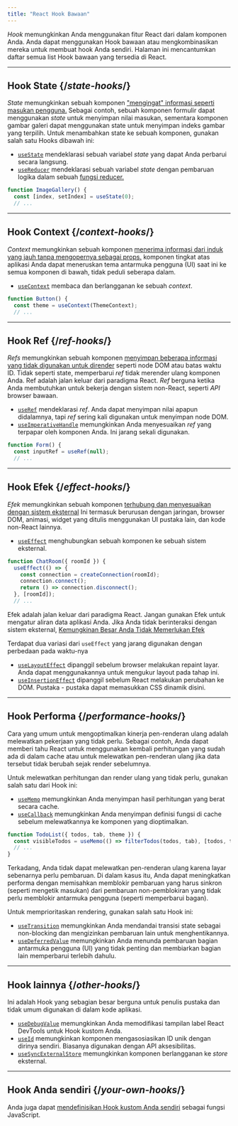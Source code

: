 ```yaml
---
title: "React Hook Bawaan"
---
```


<Intro>

*Hook* memungkinkan Anda menggunakan fitur React dari dalam komponen Anda. Anda dapat menggunakan Hook bawaan atau mengkombinasikan mereka untuk membuat hook Anda sendiri. Halaman ini mencantumkan daftar semua list Hook bawaan yang tersedia di React.

</Intro>

---

## Hook State {/*state-hooks*/}

*State* memungkinkan sebuah komponen ["mengingat" informasi seperti masukan pengguna.](/learn/state-a-components-memory) Sebagai contoh, sebuah komponen formulir dapat menggunakan *state* untuk menyimpan nilai masukan, sementara komponen gambar galeri dapat menggunakan state untuk menyimpan indeks gambar yang terpilih. 
Untuk menambahkan state ke sebuah komponen, gunakan salah satu Hooks dibawah ini:

* [`useState`](/reference/react/useState) mendeklarasi sebuah variabel *state* yang dapat Anda perbarui secara langsung. 
* [`useReducer`](/reference/react/useReducer) mendeklarasi sebuah variabel *state* dengan pembaruan logika dalam sebuah [fungsi reducer.](/learn/extracting-state-logic-into-a-reducer)

```js
function ImageGallery() {
  const [index, setIndex] = useState(0);
  // ...
```

---

## Hook Context {/*context-hooks*/}

*Context* memungkinkan sebuah komponen [menerima informasi dari induk yang jauh tanpa mengopernya sebagai props.](/learn/passing-props-to-a-component) komponen tingkat atas aplikasi Anda dapat meneruskan tema antarmuka pengguna (UI) saat ini ke semua komponen di bawah, tidak peduli seberapa dalam. 
* [`useContext`](/reference/react/useContext) membaca dan berlangganan ke sebuah *context*.

```js
function Button() {
  const theme = useContext(ThemeContext);
  // ...
```

---

## Hook Ref {/*ref-hooks*/}
*Refs* memungkinkan sebuah komponen [menyimpan beberapa informasi yang tidak digunakan untuk dirender](/learn/referencing-values-with-refs) seperti node DOM atau batas waktu ID. Tidak seperti state, memperbarui *ref* tidak merender ulang komponen Anda. Ref adalah jalan keluar dari paradigma React. *Ref* berguna ketika Anda membutuhkan untuk bekerja dengan sistem non-React, seperti *API* browser bawaan.

* [`useRef`](/reference/react/useRef) mendeklarasi *ref*. Anda dapat menyimpan nilai apapun didalamnya, tapi *ref* sering kali digunakan untuk menyimpan node DOM.
* [`useImperativeHandle`](/reference/react/useImperativeHandle) memungkinkan Anda menyesuaikan *ref* yang terpapar oleh komponen Anda. Ini jarang sekali digunakan.

```js
function Form() {
  const inputRef = useRef(null);
  // ...
```

---

## Hook Efek {/*effect-hooks*/}

*Efek* memungkinkan sebuah komponen [terhubung dan menyesuaikan dengan sistem eksternal](/learn/synchronizing-with-effects) Ini termasuk berurusan dengan jaringan, browser DOM, animasi, widget yang ditulis menggunakan UI pustaka lain, dan kode non-React lainnya.

* [`useEffect`](/reference/react/useEffect) menghubungkan sebuah komponen ke sebuah sistem eksternal.

```js
function ChatRoom({ roomId }) {
  useEffect(() => {
    const connection = createConnection(roomId);
    connection.connect();
    return () => connection.disconnect();
  }, [roomId]);
  // ...
```

Efek adalah jalan keluar dari paradigma React. Jangan gunakan Efek untuk mengatur aliran data aplikasi Anda. Jika Anda tidak berinteraksi dengan sistem eksternal, [Kemungkinan Besar Anda Tidak Memerlukan Efek](/learn/you-might-not-need-an-effect)

Terdapat dua variasi dari `useEffect` yang jarang digunakan dengan perbedaan pada waktu-nya

* [`useLayoutEffect`](/reference/react/useLayoutEffect) dipanggil sebelum browser melakukan repaint layar. Anda dapat menggunakannya untuk mengukur layout pada tahap ini.
* [`useInsertionEffect`](/reference/react/useInsertionEffect) dipanggil sebelum React melakukan perubahan ke DOM. Pustaka - pustaka dapat memasukkan CSS dinamik disini.

---

## Hook Performa {/*performance-hooks*/}

Cara yang umum untuk mengoptimalkan kinerja pen-renderan ulang adalah melewatkan pekerjaan yang tidak perlu. Sebagai contoh, Anda dapat memberi tahu React untuk menggunakan kembali perhitungan yang sudah ada di dalam cache atau untuk melewatkan pen-renderan ulang jika data tersebut tidak berubah sejak render sebelumnya.

Untuk melewatkan perhitungan dan render ulang yang tidak perlu, gunakan salah satu dari Hook ini:

- [`useMemo`](/reference/react/useMemo) memungkinkan Anda menyimpan hasil perhitungan yang berat secara cache.
- [`useCallback`](/reference/react/useCallback) memungkinkan Anda menyimpan definisi fungsi di cache sebelum melewatkannya ke komponen yang dioptimalkan.

```js
function TodoList({ todos, tab, theme }) {
  const visibleTodos = useMemo(() => filterTodos(todos, tab), [todos, tab]);
  // ...
}
```

Terkadang, Anda tidak dapat melewatkan pen-renderan ulang karena layar sebenarnya perlu pembaruan. Di dalam kasus itu, Anda dapat meningkatkan performa dengan memisahkan memblokir pembaruan yang harus sinkron (seperti mengetik masukan) dari pembaruan non-pemblokiran yang tidak perlu memblokir antarmuka pengguna (seperti memperbarui bagan).

Untuk memprioritaskan rendering, gunakan salah satu Hook ini:

- [`useTransition`](/reference/react/useTransition) memungkinkan Anda mendandai transisi state sebagai non-blocking dan mengizinkan pembaruan lain untuk menghentikannya.
- [`useDeferredValue`](/reference/react/useDeferredValue) memungkinkan Anda menunda pembaruan bagian antarmuka pengguna (UI) yang tidak penting dan membiarkan bagian lain memperbarui terlebih dahulu.

---

## Hook lainnya {/*other-hooks*/}

Ini adalah Hook yang sebagian besar berguna untuk penulis pustaka dan tidak umum digunakan di dalam kode aplikasi.

- [`useDebugValue`](/reference/react/useDebugValue) memungkinkan Anda memodifikasi tampilan label React DevTools untuk Hook kustom Anda.
- [`useId`](/reference/react/useId) memungkinkan komponen mengasosiasikan ID unik dengan dirinya sendiri. Biasanya digunakan dengan API aksesibilitas.
- [`useSyncExternalStore`](/reference/react/useSyncExternalStore) memungkinkan komponen berlangganan ke *store* eksternal.

---

## Hook Anda sendiri {/*your-own-hooks*/}

Anda juga dapat [mendefinisikan Hook kustom Anda sendiri](/learn/reusing-logic-with-custom-hooks#extracting-your-own-custom-hook-from-a-component) sebagai fungsi JavaScript.
